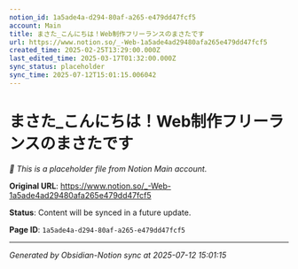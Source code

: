 ```yaml
---
notion_id: 1a5ade4a-d294-80af-a265-e479dd47fcf5
account: Main
title: まさた_こんにちは！Web制作フリーランスのまさたです
url: https://www.notion.so/_-Web-1a5ade4ad29480afa265e479dd47fcf5
created_time: 2025-02-25T13:29:00.000Z
last_edited_time: 2025-03-17T01:32:00.000Z
sync_status: placeholder
sync_time: 2025-07-12T15:01:15.006042
---
```


# まさた_こんにちは！Web制作フリーランスのまさたです

*🔄 This is a placeholder file from Notion Main account.*

**Original URL**: https://www.notion.so/_-Web-1a5ade4ad29480afa265e479dd47fcf5

**Status**: Content will be synced in a future update.

**Page ID**: `1a5ade4a-d294-80af-a265-e479dd47fcf5`

---

*Generated by Obsidian-Notion sync at 2025-07-12 15:01:15*
